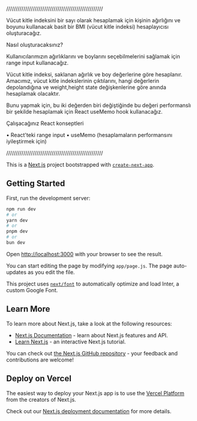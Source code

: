 ///////////////////////////////////////////////////

Vücut kitle indeksini bir sayı olarak hesaplamak için kişinin ağırlığını ve boyunu kullanacak basit bir BMI (vücut kitle indeksi) hesaplayıcısı oluşturacağız.

Nasıl oluşturacaksınız?

Kullanıcılarımızın ağırlıklarını ve boylarını seçebilmelerini sağlamak için range input kullanacağız.

Vücut kitle indeksi, saklanan ağırlık ve boy değerlerine göre hesaplanır. Amacımız, vücut kitle indekslerinin çıktılarını, hangi değerlerin depolandığına ve weight,height state değişkenlerine göre anında hesaplamak olacaktır.

Bunu yapmak için, bu iki değerden biri değiştiğinde bu değeri performanslı bir şekilde hesaplamak için React useMemo hook kullanacağız.

Çalışacağınız React konseptleri

• React'teki range input
• useMemo (hesaplamaların performansını iyileştirmek için)

///////////////////////////////////////////////////

This is a [Next.js](https://nextjs.org/) project bootstrapped with [`create-next-app`](https://github.com/vercel/next.js/tree/canary/packages/create-next-app).

## Getting Started

First, run the development server:

```bash
npm run dev
# or
yarn dev
# or
pnpm dev
# or
bun dev
```

Open [http://localhost:3000](http://localhost:3000) with your browser to see the result.

You can start editing the page by modifying `app/page.js`. The page auto-updates as you edit the file.

This project uses [`next/font`](https://nextjs.org/docs/basic-features/font-optimization) to automatically optimize and load Inter, a custom Google Font.

## Learn More

To learn more about Next.js, take a look at the following resources:

- [Next.js Documentation](https://nextjs.org/docs) - learn about Next.js features and API.
- [Learn Next.js](https://nextjs.org/learn) - an interactive Next.js tutorial.

You can check out [the Next.js GitHub repository](https://github.com/vercel/next.js/) - your feedback and contributions are welcome!

## Deploy on Vercel

The easiest way to deploy your Next.js app is to use the [Vercel Platform](https://vercel.com/new?utm_medium=default-template&filter=next.js&utm_source=create-next-app&utm_campaign=create-next-app-readme) from the creators of Next.js.

Check out our [Next.js deployment documentation](https://nextjs.org/docs/deployment) for more details.
